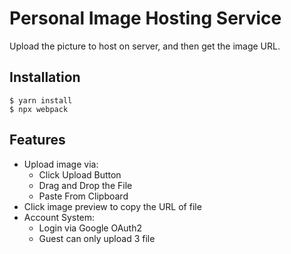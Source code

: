 # Personal Image Hosting Service

Upload the picture to host on server, and then get the image URL.

## Installation

```
$ yarn install
$ npx webpack
```

## Features

- Upload image via:
  - Click Upload Button
  - Drag and Drop the File
  - Paste From Clipboard
- Click image preview to copy the URL of file
- Account System:
  - Login via Google OAuth2
  - Guest can only upload 3 file
